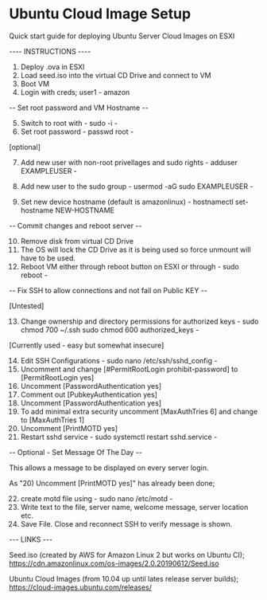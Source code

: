 # Ubuntu Cloud Image Setup
 Quick start guide for deploying Ubuntu Server Cloud Images on ESXI

 ---- INSTRUCTIONS ----

1) Deploy .ova in ESXI
2) Load seed.iso into the virtual CD Drive and connect to VM
3) Boot VM
4) Login with creds; user1 - amazon

-- Set root password and VM Hostname --

5) Switch to root with - sudo -i -
6) Set root password - passwd root -

[optional]

7) Add new user with non-root privellages and sudo rights - adduser EXAMPLEUSER - 
8) Add new user to the sudo group - usermod -aG sudo EXAMPLEUSER - 

9) Set new device hostname (default is amazonlinux) - hostnamectl set-hostname NEW-HOSTNAME

-- Commit changes and reboot server --

10) Remove disk from virtual CD Drive
11) The OS will lock the CD Drive as it is being used so force unmount will have to be used.
12) Reboot VM either through reboot button on ESXI or through - sudo reboot -

-- Fix SSH to allow connections and not fail on Public KEY --

[Untested] 

13) Change ownership and directory permissions for authorized keys - sudo chmod 700 ~/.ssh sudo chmod 600 authorized_keys -

[Currently used - easy but somewhat insecure]

14) Edit SSH Configurations - sudo nano /etc/ssh/sshd_config - 
15) Uncomment and change [#PermitRootLogin prohibit-password] to [PermitRootLogin yes]
16) Uncomment [PasswordAuthentication yes]
17) Comment out [PubkeyAuthentication yes]
18) Uncomment [PasswordAuthentication yes]
19) To add minimal extra security uncomment [MaxAuthTries 6] and change to [MaxAuthTries 1]
20) Uncomment [PrintMOTD yes]
21) Restart sshd service - sudo systemctl restart sshd.service -

-- Optional - Set Message Of The Day --

This allows a message to be displayed on every server login.

As "20) Uncomment [PrintMOTD yes]" has already been done;

22) create motd file using - sudo nano /etc/motd -
23) Write text to the file, server name, welcome message, server location etc.
24) Save File. Close and reconnect SSH to verify message is shown.





--- LINKS ---

Seed.iso (created by AWS for Amazon Linux 2 but works on Ubuntu CI);
https://cdn.amazonlinux.com/os-images/2.0.20190612/Seed.iso


Ubuntu Cloud Images (from 10.04 up until lates release server builds);
https://cloud-images.ubuntu.com/releases/